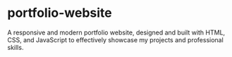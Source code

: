 # portfolio-website
A responsive and modern portfolio website, designed and built with HTML, CSS, and JavaScript to effectively showcase my projects and professional skills.
